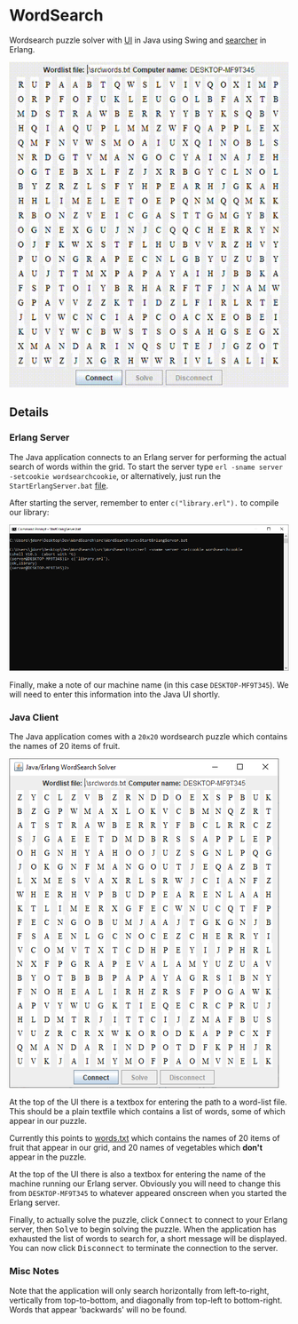 # WordSearch
Wordsearch puzzle solver with [UI](https://github.com/James-P-D/WordSearch/blob/master/src/WordSearch/src/Main.java) in Java using Swing and [searcher](https://github.com/James-P-D/WordSearch/blob/master/src/WordSearch/src/library.erl) in Erlang.

![Screenshot](https://github.com/James-P-D/WordSearch/blob/master/Screenshot.gif)

## Details

### Erlang Server

The Java application connects to an Erlang server for performing the actual search of words within the grid. To start the server type `erl -sname server -setcookie wordsearchcookie`, or alternatively, just run the `StartErlangServer.bat` [file](https://github.com/James-P-D/WordSearch/blob/master/src/WordSearch/src/StartErlangServer.bat).

After starting the server, remember to enter `c("library.erl").` to compile our library:

![Screenshot](https://github.com/James-P-D/WordSearch/blob/master/StartServer.png)

Finally, make a note of our machine name (in this case `DESKTOP-MF9T345`). We will need to enter this information into the Java UI shortly.

### Java Client

The Java application comes with a `20x20` wordsearch puzzle which contains the names of 20 items of fruit.

![UI](https://github.com/James-P-D/WordSearch/blob/master/UI.png)

At the top of the UI there is a textbox for entering the path to a word-list file. This should be a plain textfile which contains a list of words, some of which appear in our puzzle.

Currently this points to [words.txt](https://github.com/James-P-D/WordSearch/blob/master/src/WordSearch/src/words.txt) which contains the names of 20 items of fruit that appear in our grid, and 20 names of vegetables which **don't** appear in the puzzle.

At the top of the UI there is also a textbox for entering the name of the machine running our Erlang server. Obviously you will need to change this from `DESKTOP-MF9T345` to whatever appeared onscreen when you started the Erlang server.

Finally, to actually solve the puzzle, click <kbd>Connect</kbd> to connect to your Erlang server, then <kbd>Solve</kbd> to begin solving the puzzle. When the application has exhausted the list of words to search for, a short message will be displayed. You can now click <kbd>Disconnect</kbd> to terminate the connection to the server.

### Misc Notes

Note that the application will only search horizontally from left-to-right, vertically from top-to-bottom, and diagonally from top-left to bottom-right. Words that appear 'backwards' will no be found.
